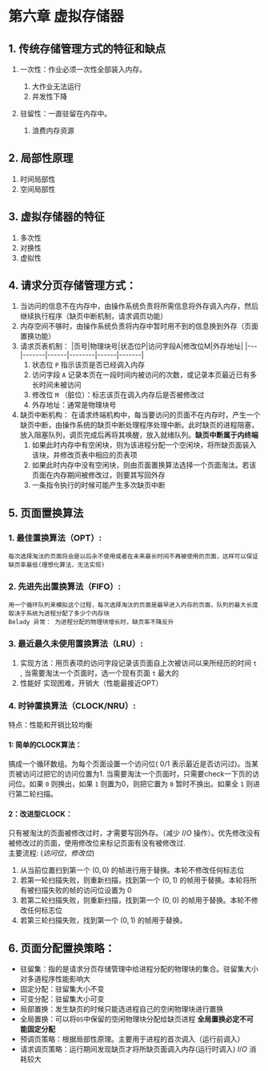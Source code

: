 # 第六章 虚拟存储器

## 1. 传统存储管理方式的特征和缺点

1. 一次性：作业必须一次性全部装入内存。

   1. 大作业无法运行
   2. 并发性下降
2. 驻留性：一直驻留在内存中。

   1. 浪费内存资源

## 2. 局部性原理 

1. 时间局部性
2. 空间局部性

## 3. 虚拟存储器的特征

1. 多次性
2. 对换性
3. 虚拟性

## 4. 请求分页存储管理方式：

1. 当访问的信息不在内存中，由操作系统负责将所需信息将外存调入内存，然后继续执行程序（缺页中断机制，请求调页功能）
2. 内存空间不够时，由操作系统负责将内存中暂时用不到的信息换到外存（页面置换功能）
3. 请求页表机制：
   |页号|物理块号|状态位P|访问字段A|修改位M|外存地址|
   |---|-------|------|--------|------|-------|
   1.  状态位 `P` 指示该页是否已经调入内存
   2.  访问字段 `A` 记录本页在一段时间内被访问的次数，或记录本页最近已有多长时间未被访问
   3.  修改位 `M` （脏位）：标志该页在调入内存后是否被修改过
   4.  外存地址：通常是物理块号
4. 缺页中断机构： 在请求终端机构中，每当要访问的页面不在内存时，产生一个缺页中断，由操作系统的缺页中断处理程序处理中断。此时缺页的进程阻塞，放入阻塞队列，调页完成后再将其唤醒，放入就绪队列。**缺页中断属于内终端**
   1. 如果此时内存中有空闲块，则为该进程分配一个空闲块，将所缺页面装入该块，并修改页表中相应的页表项
   2. 如果此时内存中没有空闲块，则由页面置换算法选择一个页面淘汰。若该页面在内存期间被修改过，则要其写回外存
   3. 一条指令执行的时候可能产生多次缺页中断

## 5. 页面置换算法

### 1. 最佳置换算法（OPT）:

    每次选择淘汰的页面将会是以后永不使用或者在未来最长时间不再被使用的页面，这样可以保证缺页率最低(理想化算法，无法实现)

### 2. 先进先出置换算法（FIFO）:

    用一个循环队列来模拟这个过程，每次选择淘汰的页面是最早进入内存的页面，队列的最大长度取决于系统为进程分配了多少个内存块
    Belady 异常： 为进程分配的物理块增长时，缺页率不降反升

### 3. 最近最久未使用置换算法（LRU）:

   1. 实现方法：用页表项的访问字段记录该页面自上次被访问以来所经历的时间 `t` , 当需要淘汰一个页面时，选一个现有页面 `t` 最大的  
   2. 性能好 实现困难，开销大（性能最接近OPT）

### 4. 时钟置换算法（CLOCK/NRU）:

   特点：性能和开销比较均衡

   #### 1: 简单的CLOCK算法：  

   搞成一个循环数组。为每个页面设置一个访问位( $0/1$ 表示最近是否访问过)。当某页被访问过把它的访问位置为1. 当需要淘汰一个页面时，只需要check一下页的访问位。如果 `0` 则换出，如果 `1` 则置为0，则把它置为 `0` 暂时不换出。如果全 `1` 则进行第二轮扫描。

   #### 2：改进型CLOCK：
   只有被淘汰的页面被修改过时，才需要写回外存。（减少 $I/O$ 操作）。优先修改没有被修改过的页面，使用修改位来标记页面有没有被修改过.  
   主要流程:  $(访问位， 修改位)$
   1. 从当前位置扫到第一个 $(0, 0)$ 的帧进行用于替换。本轮不修改任何标志位
   2. 若第一轮扫描失败，则重新扫描，找到第一个 $(0, 1)$ 的帧用于替换。本轮将所有被扫描失败的帧的访问位设置为 $0$
   3. 若第二轮扫描失败，则重新扫描，找到第一个 $(0, 0)$ 的帧用于替换。本轮不修改任何标志位
   4. 若第三轮扫描失败，找到第一个 $(0, 1)$ 的帧用于替换。

## 6. 页面分配置换策略：

* 驻留集：指的是请求分页存储管理中给进程分配的物理块的集合。驻留集大小对多道程序性能影响大
* 固定分配：驻留集大小不变
* 可变分配：驻留集大小可变
* 局部置换：发生缺页的时候只能选进程自己的空闲物理块进行置换
* 全局置换：可以将`OS`中保留的空闲物理块分配给缺页进程 **全局置换必定不可能固定分配**
* 预调页策略：根据局部性原理。主要用于进程的首次调入（运行前调入）
* 请求调页策略：运行期间发现缺页才将所缺页面调入内存(运行时调入) $I/O$ 消耗较大
